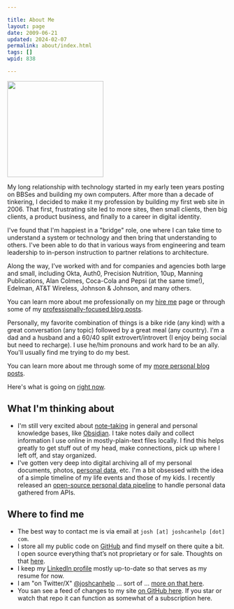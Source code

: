 ```yaml
---

title: About Me
layout: page
date: 2009-06-21
updated: 2024-02-07
permalink: about/index.html
tags: []
wpid: 838

---
```


<img src="/_images/2022/me.jpg" class="alignright" width="220" height="220">

My long relationship with technology started in my early teen years posting on BBSes and building my own computers. After more than a decade of tinkering, I decided to make it my profession by building my first web site in 2006. That first, frustrating site led to more sites, then small clients, then big clients, a product business, and finally to a career in digital identity. 

I've found that I'm happiest in a "bridge" role, one where I can take time to understand a system or technology and then bring that understanding to others. I've been able to do that in various ways from engineering and team leadership to in-person instruction to partner relations to architecture. 

Along the way, I’ve worked with and for companies and agencies both large and small, including Okta, Auth0, Precision Nutrition, 10up, Manning Publications, Alan Colmes, Coca-Cola and Pepsi (at the same time!), Edelman, AT&T Wireless, Johnson & Johnson, and many others.

You can learn more about me professionally on my [hire me](/hire-me/) page or through some of my [professionally-focused blog posts](/tag/portfolio/).

Personally, my favorite combination of things is a bike ride (any kind) with a great conversation (any topic) followed by a great meal (any country). I'm a dad and a husband and a 60/40 split extrovert/introvert (I enjoy being social but need to recharge). I use he/him pronouns and work hard to be an ally. You'll usually find me trying to do my best. 

You can learn more about me through some of my [more personal blog posts](/tag/personal-development/).

Here's what is going on [right now](/now/).

## What I'm thinking about

- I'm still very excited about [note-taking](/notes/) in general and personal knowledge bases, like [Obsidian](/tag/obsidian/). I take notes daily and collect information I use online in mostly-plain-text files locally. I find this helps greatly to get stuff out of my head, make connections, pick up where I left off, and stay organized.
- I've gotten very deep into digital archiving all of my personal documents, photos, [personal data](/tag/personal-data/), etc. I'm a bit obsessed with the idea of a simple timeline of my life events and those of my kids. I recently released an [open-source personal data pipeline](/personal-data-pipeline/) to handle personal data gathered from APIs.

## Where to find me

- The best way to contact me is via email at `josh [at] joshcanhelp [dot] com`.
- I store all my public code on [GitHub](https://github.com/joshcanhelp) and find myself on there quite a bit. I open source everything that’s not proprietary or for sale. Thoughts on that [here](/open-source-sale/).
- I keep my [LinkedIn profile](https://www.linkedin.com/in/joshcanhelp) mostly up-to-date so that serves as my resume for now.
- I am "on Twitter/X" [@joshcanhelp](https://twitter.com/joshcanhelp) ... sort of ... [more on that here](/tag/twitter/).
- You san see a feed of changes to my site [on GitHub here](https://github.com/joshcanhelp/josh-to-11/commits/master). If you star or watch that repo it can function as somewhat of a subscription here.